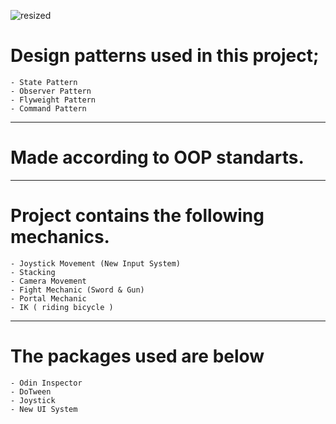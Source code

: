 ![resized](https://user-images.githubusercontent.com/73473236/229547487-ca978785-9466-408d-bf23-f0fb0131a91f.png)



#  Design patterns used in this project;
    - State Pattern
    - Observer Pattern
    - Flyweight Pattern
    - Command Pattern
    
-----------------------------------------------------------

#  Made according to OOP standarts.

------------------------------------------------------------


#  Project contains the following mechanics.
    - Joystick Movement (New Input System)
    - Stacking
    - Camera Movement
    - Fight Mechanic (Sword & Gun)
    - Portal Mechanic
    - IK ( riding bicycle )
    
------------------------------------------------------------

# The packages used are below
    - Odin Inspector
    - DoTween
    - Joystick
    - New UI System
